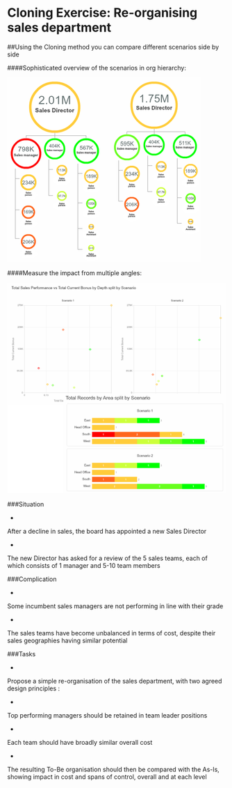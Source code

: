 # Cloning Exercise: Re-organising sales department

##Using the Cloning method you can compare different scenarios side by side 

####Sophisticated overview of the scenarios in org hierarchy:

![](3A-003.cloninghieroverview.png)

####Measure the impact from multiple angles:

![](3A-004.cloningmeasureimpact.png)

###Situation

* 
After a decline in sales, the board has appointed a new Sales Director

* 
The new Director has asked for a review of the 5 sales teams, each of which consists of 1 manager and 5-10 team members

###Complication

* 
Some incumbent sales managers are not performing in line with their grade

* 
The sales teams have become unbalanced in terms of cost, despite their sales geographies having similar potential

###Tasks

* 
Propose a simple re-organisation of the sales department, with two agreed design principles :

  * 
Top performing managers should be retained in team leader positions

  * 
Each team should have broadly similar overall cost

* 
The resulting To-Be organisation should then be compared with the As-Is, showing impact in cost and spans of control, overall and at each level


